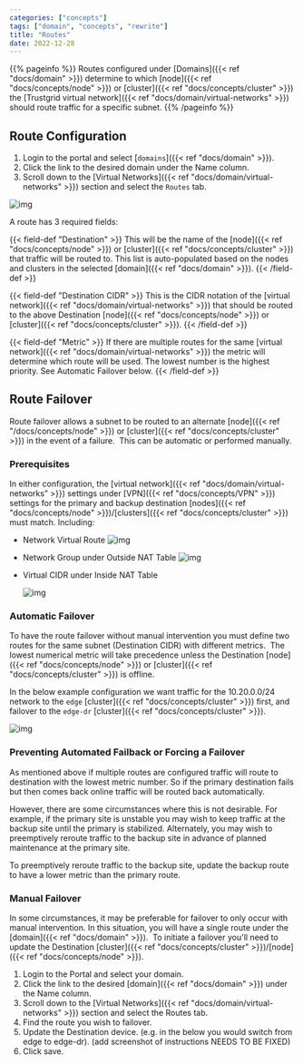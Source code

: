 ```yaml
---
categories: ["concepts"]
tags: ["domain", "concepts", "rewrite"]
title: "Routes"
date: 2022-12-28
---
```


{{% pageinfo %}}
Routes configured under [Domains]({{< ref "docs/domain" >}}) determine to which [node]({{< ref "docs/concepts/node" >}}) or [cluster]({{< ref "docs/concepts/cluster" >}}) the [Trustgrid virtual network]({{< ref "docs/domain/virtual-networks" >}}) should route traffic for a specific subnet.
{{% /pageinfo %}}

## Route Configuration

1. Login to the portal and select [`domains`]({{< ref "docs/domain" >}}).
2. Click the link to the desired domain under the Name column.
3. Scroll down to the [Virtual Networks]({{< ref "docs/domain/virtual-networks" >}}) section and select the `Routes` tab.

![img](/docs/domain/routes-list.png)

A route has 3 required fields:

{{< field-def "Destination" >}}
This will be the name of the [node]({{< ref "docs/concepts/node" >}}) or [cluster]({{< ref "docs/concepts/cluster" >}}) that traffic will be routed to. This list is auto-populated based on the nodes and clusters in the selected [domain]({{< ref "docs/domain" >}}).
{{< /field-def >}}

{{< field-def "Destination CIDR" >}}
This is the CIDR notation of the [virtual network]({{< ref "docs/domain/virtual-networks" >}}) that should be routed to the above Destination [node]({{< ref "docs/concepts/node" >}}) or [cluster]({{< ref "docs/concepts/cluster" >}}).
{{< /field-def >}}

{{< field-def "Metric" >}}
If there are multiple routes for the same [virtual network]({{< ref "docs/domain/virtual-networks" >}}) the metric will determine which route will be used. The lowest number is the highest priority. See Automatic Failover below.
{{< /field-def >}}

## Route Failover 

Route failover allows a subnet to be routed to an alternate [node]({{< ref "/docs/concepts/node" >}}) or [cluster]({{< ref "docs/concepts/cluster" >}}) in the event of a failure.  This can be automatic or performed manually.

### Prerequisites 

In either configuration, the [virtual network]({{< ref "docs/domain/virtual-networks" >}}) settings under [VPN]({{< ref "docs/concepts/VPN" >}}) settings for the primary and backup destination [nodes]({{< ref "docs/concepts/node" >}})/[clusters]({{< ref "docs/concepts/cluster" >}}) must match. Including:

- Network Virtual Route
  ![img](/docs/domain/virtual-network-route1.png)

- Network Group under Outside NAT Table
  ![img](/docs/domain/outside-nat-table.png)

- Virtual CIDR under Inside NAT Table

  ![img](/docs/domain/inside-nat-table.png)

### Automatic Failover

To have the route failover without manual intervention you must define two routes for the same subnet (Destination CIDR) with different metrics.  The lowest numerical metric will take precedence unless the Destination [node]({{< ref "docs/concepts/node" >}}) or [cluster]({{< ref "docs/concepts/cluster" >}}) is offline.

In the below example configuration we want traffic for the 10.20.0.0/24 network to the `edge` [cluster]({{< ref "docs/concepts/cluster" >}}) first, and failover to the `edge-dr` [cluster]({{< ref "docs/concepts/cluster" >}}).

![img](/docs/domain/automatic-failover.png)

### Preventing Automated Failback or Forcing a Failover

As mentioned above if multiple routes are configured traffic will route to destination with the lowest metric number. So if the primary destination fails but then comes back online traffic will be routed back automatically.

However, there are some circumstances where this is not desirable. For example, if the primary site is unstable you may wish to keep traffic at the backup site until the primary is stabilized. Alternately, you may wish to preemptively reroute traffic to the backup site in advance of planned maintenance at the primary site.

To preemptively reroute traffic to the backup site, update the backup route to have a lower metric than the primary route.

### Manual Failover

In some circumstances, it may be preferable for failover to only occur with manual intervention. In this situation, you will have a single route under the [domain]({{< ref "docs/domain" >}}).  To initiate a failover you'll need to update the Destination [cluster]({{< ref "docs/concepts/cluster" >}})/[node]({{< ref "docs/concepts/node" >}}).

1. Login to the Portal and select your domain.
2. Click the link to the desired [domain]({{< ref "docs/domain" >}}) under the Name column.
3. Scroll down to the [Virtual Networks]({{< ref "docs/domain/virtual-networks" >}}) section and select the Routes tab.
4. Find the route you wish to failover.
5. Update the Destination device. (e.g. in the below you would switch from edge to edge-dr).
   (add screenshot of instructions NEEDS TO BE FIXED)
6. Click save.
